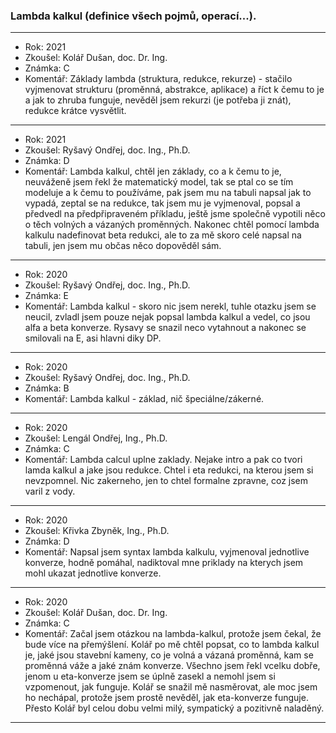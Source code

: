 ### Lambda kalkul (definice všech pojmů, operací...).

----------------------------------------

- Rok: 2021
- Zkoušel: Kolář Dušan, doc. Dr. Ing.
- Známka: C
- Komentář: Základy lambda (struktura, redukce, rekurze) - stačilo vyjmenovat strukturu (proměnná, abstrakce, aplikace) a říct k čemu to je a jak to zhruba funguje, nevěděl jsem rekurzi (je potřeba ji znát), redukce krátce vysvětlit.

----------------------------------------

- Rok: 2021
- Zkoušel: Ryšavý Ondřej, doc. Ing., Ph.D.
- Známka: D
- Komentář: Lambda kalkul, chtěl jen základy, co a k čemu to je, neuváženě jsem řekl že matematický model, tak se ptal co se tím modeluje a k čemu to používáme, pak jsem mu na tabuli napsal jak to vypadá, zeptal se na redukce, tak jsem mu je vyjmenoval, popsal a předvedl na předpřipraveném příkladu, ještě jsme společně vypotili něco o těch volných a vázaných proměnných. Nakonec chtěl pomocí lambda kalkulu nadefinovat beta redukci, ale to za mě skoro celé napsal na tabuli, jen jsem mu občas něco dopověděl sám.

----------------------------------------

- Rok: 2020
- Zkoušel: Ryšavý Ondřej, doc. Ing., Ph.D.
- Známka: E
- Komentář: Lambda kalkul - skoro nic jsem nerekl, tuhle otazku jsem se neucil, zvladl jsem pouze nejak popsal lambda kalkul a vedel, co jsou alfa a beta konverze. Rysavy se snazil neco vytahnout a nakonec se smilovali na E, asi hlavni diky DP.

----------------------------------------

- Rok: 2020
- Zkoušel: Ryšavý Ondřej, doc. Ing., Ph.D.
- Známka: B
- Komentář: Lambda kalkul - základ, nič špeciálne/zákerné.

----------------------------------------

- Rok: 2020
- Zkoušel: Lengál Ondřej, Ing., Ph.D.
- Známka: C
- Komentář: Lambda calcul uplne zaklady. Nejake intro a pak co tvori lamda kalkul a jake jsou redukce. Chtel i eta redukci, na kterou jsem si nevzpomnel. Nic zakerneho, jen to chtel formalne zpravne, coz jsem varil z vody.

----------------------------------------

- Rok: 2020
- Zkoušel: Křivka Zbyněk, Ing., Ph.D.
- Známka: D
- Komentář: Napsal jsem syntax lambda kalkulu, vyjmenoval jednotlive konverze, hodně pomáhal, nadiktoval mne priklady na kterych jsem mohl ukazat jednotlive konverze.

----------------------------------------

- Rok: 2020
- Zkoušel: Kolář Dušan, doc. Dr. Ing.
- Známka: C
- Komentář: Začal jsem otázkou na lambda-kalkul, protože jsem čekal, že bude více na přemýšlení. Kolář po mě chtěl popsat, co to lambda kalkul je, jaké jsou stavební kameny, co je volná a vázaná proměnná, kam se proměnná váže a jaké znám konverze. Všechno jsem řekl vcelku dobře, jenom u eta-konverze jsem se úplně zasekl a nemohl jsem si vzpomenout, jak funguje. Kolář se snažil mě nasměrovat, ale moc jsem ho nechápal, protože jsem prostě nevěděl, jak eta-konverze funguje. Přesto Kolář byl celou dobu velmi milý, sympatický a pozitivně naladěný.

----------------------------------------
